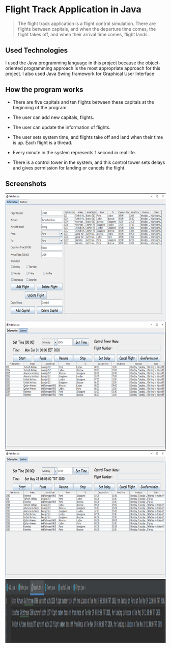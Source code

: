 # Flight Track Application in Java
> The flight track application is a flight control simulation. There are flights between capitals, and when the departure time comes, the flight takes off, and when their arrival time comes, flight lands.

## Used Technologies

I used the Java programming language in this project because the object-oriented programming approach is the most appropriate approach for this project. I also used Java Swing framework for Graphical User Interface

## How the program works

- There are five capitals and ten flights between these capitals at the beginning of the program.

- The user can add new capitals, flights.

- The user can update the information of flights.

- The user sets system time, and flights take off and land when their time is up. Each flight is a thread.

- Every minute in the system represents 1 second in real life.

- There is a control tower in the system, and this control tower sets delays and gives permission for landing or cancels the flight.

## Screenshots

<img src="img/1.png" height = "400" width = "600">

<img src="img/2.png" height = "400" width = "600">

<img src="img/3.png" height = "400" width = "600">

<img src="img/4.png" height = "200" width = "6000">
